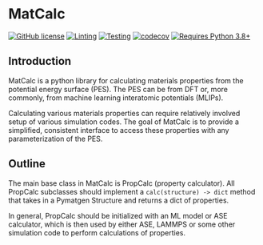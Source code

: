 # MatCalc

[![GitHub license](https://img.shields.io/github/license/materialsvirtuallab/matcalc)](https://github.com/materialsvirtuallab/matcalc/blob/main/LICENSE)
[![Linting](https://github.com/materialsvirtuallab/matcalc/workflows/Linting/badge.svg)](https://github.com/materialsvirtuallab/matcalc/workflows/Linting/badge.svg)
[![Testing](https://github.com/materialsvirtuallab/matcalc/workflows/Testing/badge.svg)](https://github.com/materialsvirtuallab/matcalc/workflows/Testing/badge.svg)
[![codecov](https://codecov.io/gh/materialsvirtuallab/matcalc/branch/main/graph/badge.svg?token=OR7Z9WWRRC)](https://codecov.io/gh/materialsvirtuallab/matcalc)
[![Requires Python 3.8+](https://img.shields.io/badge/Python-3.8+-blue.svg?logo=python&logoColor=white)](https://python.org/downloads)

## Introduction

MatCalc is a python library for calculating materials properties from the potential energy surface (PES). The
PES can be from DFT or, more commonly, from machine learning interatomic potentials (MLIPs).

Calculating various materials properties can require relatively involved setup of various simulation codes. The
goal of MatCalc is to provide a simplified, consistent interface to access these properties with any
parameterization of the PES.

## Outline

The main base class in MatCalc is PropCalc (property calculator). All PropCalc subclasses should implement a
`calc(structure) -> dict` method that takes in a Pymatgen Structure and returns a dict of properties.

In general, PropCalc should be initialized with an ML model or ASE calculator, which is then used by either ASE,
LAMMPS or some other simulation code to perform calculations of properties.
